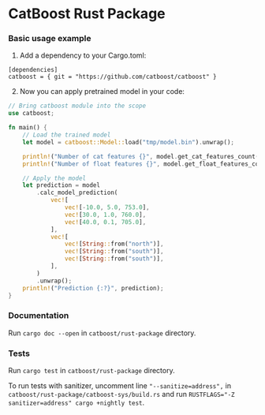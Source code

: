 CatBoost Rust Package
======================

### Basic usage example

1. Add a dependency to your Cargo.toml:
```
[dependencies]
catboost = { git = "https://github.com/catboost/catboost" }
```

2. Now you can apply pretrained model in your code:
```rust
// Bring catboost module into the scope
use catboost;

fn main() {
    // Load the trained model
    let model = catboost::Model::load("tmp/model.bin").unwrap();

    println!("Number of cat features {}", model.get_cat_features_count());
    println!("Number of float features {}", model.get_float_features_count());

    // Apply the model
    let prediction = model
        .calc_model_prediction(
            vec![
                vec![-10.0, 5.0, 753.0],
                vec![30.0, 1.0, 760.0],
                vec![40.0, 0.1, 705.0],
            ],
            vec![
                vec![String::from("north")],
                vec![String::from("south")],
                vec![String::from("south")],
            ],
        )
        .unwrap();
    println!("Prediction {:?}", prediction);
}
```

### Documentation
Run `cargo doc --open` in `catboost/rust-package` directory.

### Tests

Run `cargo test` in `catboost/rust-package` directory.

To run tests with sanitizer, uncomment line `"--sanitize=address",` in `catboost/rust-package/catboost-sys/build.rs` and run `RUSTFLAGS="-Z sanitizer=address" cargo +nightly test`.
